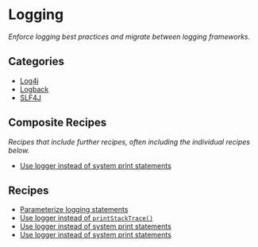 # Logging

_Enforce logging best practices and migrate between logging frameworks._

## Categories

* [Log4j](/reference/recipes/java/logging/log4j)
* [Logback](/reference/recipes/java/logging/logback)
* [SLF4J](/reference/recipes/java/logging/slf4j)

## Composite Recipes

_Recipes that include further recipes, often including the individual recipes below._

* [Use logger instead of system print statements](./systemprinttologging.md)

## Recipes

* [Parameterize logging statements](./parameterizedlogging.md)
* [Use logger instead of `printStackTrace()`](./printstacktracetologerror.md)
* [Use logger instead of system print statements](./systemerrtologging.md)
* [Use logger instead of system print statements](./systemouttologging.md)


